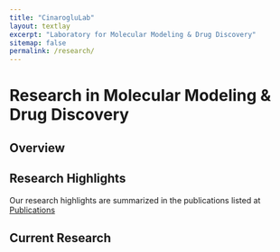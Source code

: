 ```yaml
---
title: "CinarogluLab"
layout: textlay
excerpt: "Laboratory for Molecular Modeling & Drug Discovery"
sitemap: false
permalink: /research/
---
```


# Research in Molecular Modeling & Drug Discovery

## Overview


## Research Highlights

Our research highlights are summarized in the publications listed at <a href="{{ site.url }}{{ site.baseurl }}/publications">Publications</a> 

## Current Research
